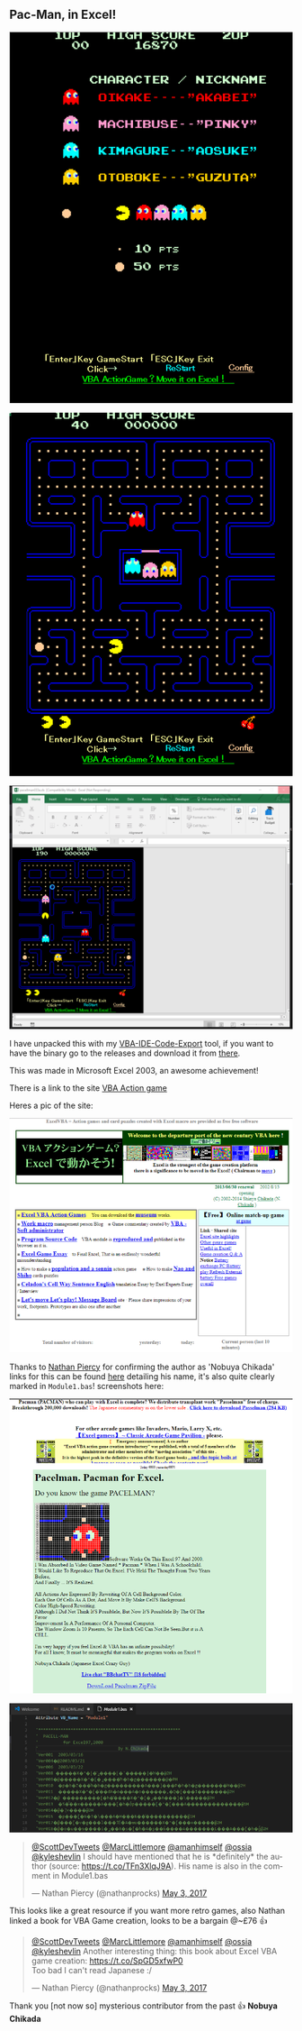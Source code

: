 ## Pac-Man, in Excel!

![](img/pacellmanscreen1.png)

![](img/pacellmanscreen2.png)

![](img/pacman.gif)

I have unpacked this with my [VBA-IDE-Code-Export](https://github.com/spences10/VBA-IDE-Code-Export) tool, if you want to have the binary go to the releases and download it from [there](https://github.com/spences10/pacellman/releases/tag/1.0.0).

This was made in Microsoft Excel 2003, an awesome achievement!

There is a link to the site [VBA Action game](http://www1.plala.or.jp/chikada/index.htm)

Heres a pic of the site:

![](img/sitepic.png)

Thanks to [Nathan Piercy](https://twitter.com/nathanprocks) for confirming the author as 'Nobuya Chikada' links for this can be found [here](http://web.archive.org/web/20100505141436/http://www.geocities.jp:80/nchikada/pac/index.htm) detailing his name, it's also quite clearly marked in `Module1.bas`! screenshots here:

![](img/confirmaition.png)

![](img/module1.png)

<blockquote class="twitter-tweet" data-lang="en"><p lang="en" dir="ltr"><a href="https://twitter.com/ScottDevTweets">@ScottDevTweets</a> <a href="https://twitter.com/MarcLittlemore">@MarcLittlemore</a> <a href="https://twitter.com/amanhimself">@amanhimself</a> <a href="https://twitter.com/ossia">@ossia</a> <a href="https://twitter.com/kyleshevlin">@kyleshevlin</a> I should have mentioned that he is *definitely* the author (source: <a href="https://t.co/TFn3XlqJ9A">https://t.co/TFn3XlqJ9A</a>). His name is also in the comment in Module1.bas</p>&mdash; Nathan Piercy (@nathanprocks) <a href="https://twitter.com/nathanprocks/status/859668882784571392">May 3, 2017</a></blockquote>
<script async src="//platform.twitter.com/widgets.js" charset="utf-8"></script>

This looks like a great resource if you want more retro games, also Nathan linked a book for VBA Game creation, looks to be a bargain @~£76 :+1:

<blockquote class="twitter-tweet" data-lang="en"><p lang="en" dir="ltr"><a href="https://twitter.com/ScottDevTweets">@ScottDevTweets</a> <a href="https://twitter.com/MarcLittlemore">@MarcLittlemore</a> <a href="https://twitter.com/amanhimself">@amanhimself</a> <a href="https://twitter.com/ossia">@ossia</a> <a href="https://twitter.com/kyleshevlin">@kyleshevlin</a> Another interesting thing: this book about Excel VBA game creation: <a href="https://t.co/SpGD5xfwP0">https://t.co/SpGD5xfwP0</a><br>Too bad I can&#39;t read Japanese :/</p>&mdash; Nathan Piercy (@nathanprocks) <a href="https://twitter.com/nathanprocks/status/859669785612660736">May 3, 2017</a></blockquote>
<script async src="//platform.twitter.com/widgets.js" charset="utf-8"></script>

Thank you [not now so] mysterious contributor from the past :+1: **Nobuya Chikada**
